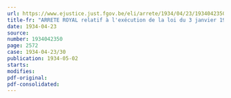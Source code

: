 ```yaml
---
url: https://www.ejustice.just.fgov.be/eli/arrete/1934/04/23/1934042350/justel
title-fr: "ARRETE ROYAL relatif à l'exécution de la loi du 3 janvier 1933 relative à la fabrication, au commerce et au port des armes et au commerce des munitions"
date: 1934-04-23
source:
number: 1934042350
page: 2572
case: 1934-04-23/30
publication: 1934-05-02
starts:
modifies:
pdf-original:
pdf-consolidated:
---
```


